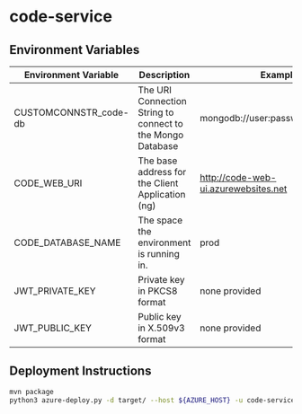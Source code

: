 
# code-service

## Environment Variables

|Environment Variable |Description                                               |Example|
|---------------------|----------------------------------------------------------|-------|
|CUSTOMCONNSTR_code-db|The URI Connection String to connect to the Mongo Database|mongodb://user:password@host:port|
|CODE_WEB_URI         |The base address for the Client Application (ng)          |http://code-web-ui.azurewebsites.net|
|CODE_DATABASE_NAME   |The space the environment is running in.                  |prod   |
|JWT_PRIVATE_KEY      |Private key in PKCS8 format                               |none provided|
|JWT_PUBLIC_KEY       |Public key in X.509v3 format                              |none provided|

## Deployment Instructions

```sh
mvn package
python3 azure-deploy.py -d target/ --host ${AZURE_HOST} -u code-service\\${DEPLOY_USER}
```
